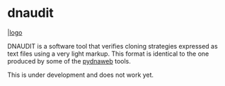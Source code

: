 # dnaudit

|[logo](images/logo001.webp)

DNAUDIT is a software tool that verifies cloning strategies expressed as text files using a very light markup.
This format is identical to the one produced by some of the [pydnaweb](https://github.com/BjornFJohansson/pydnaweb?tab=readme-ov-file#pydnaweb) tools.

This is under development and does not work yet.
